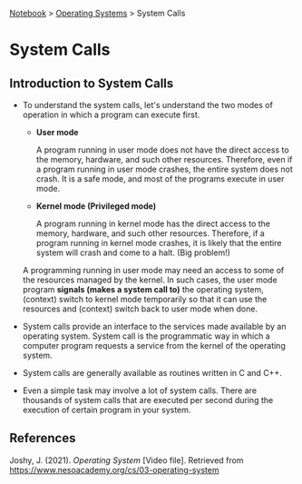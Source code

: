 <a href="../">Notebook</a> > <a href="./">Operating Systems</a> > System Calls

# System Calls



## Introduction to System Calls

* To understand the system calls, let's understand the two modes of operation in which a program can execute first.

  * **User mode**

    A program running in user mode does not have the direct access to the memory, hardware, and such other resources. Therefore, even if a program running in user mode crashes, the entire system does not crash. It is a safe mode, and most of the programs execute in user mode.

  * **Kernel mode (Privileged mode)**

    A program running in kernel mode has the direct access to the memory, hardware, and such other resources. Therefore, if a program running in kernel mode crashes, it is likely that the entire system will crash and come to a halt. (Big problem!)

  A programming running in user mode may need an access to some of the resources managed by the kernel. In such cases, the user mode program **signals (makes a system call to)** the operating system, (context) switch to kernel mode temporarily so that it can use the resources and (context) switch back to user mode when done.

* System calls provide an interface to the services made available by an operating system. System call is the programmatic way in which a computer program requests a service from the kernel of the operating system.

* System calls are generally available as routines written in C and C++.

* Even a simple task may involve a lot of system calls. There are thousands of system calls that are executed per second during the execution of certain program in your system.






## References

Joshy, J. (2021). *Operating System* [Video file]. Retrieved from https://www.nesoacademy.org/cs/03-operating-system

